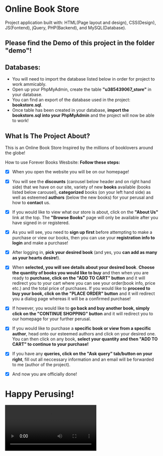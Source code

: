 # Online Book Store

Project application built with: HTML(Page layout and design), CSS(Design), JS(Fontend), jQuery, PHP(Backend), and MySQL(Database).

## Please find the Demo of this project in the folder "demo"!

## Databases:

- You will need to import the database listed below in order for project to work ammicably.
- Open up your PhpMyAdmin, create the table **"u385439067_store"** in your database.
- You can find an export of the database used in the project: **bookstore.sql**.
- Once table has been created in your database, **import the bookstore.sql into your PhpMyAdmin** and the project will now be able to work!


## What Is The Project About?

This is an Online Book Store Inspired by the millions of booklovers around the globe!

How to use Forever Books Wesbsite: **Follow these steps:**

- [x] When you open the website you will be on our homepage!
- [x] You will see the **discounts** (carousel below header and on right hand side) that we have on our site, variety of new **books** available (books listed below carousel), **categorized** books (on your left hand side) as well as esteemed **authors** (below the new books) for your perusal and how to **contact** us.
- [x] If you would like to view what our store is about, click on the **"About Us"** link at the top. The **"Browse Books"** page will only be available after you have signed in or registered.
- [x] As you will see, you need to **sign up first**  before attempting to make a purchase or view our books, then you can use your **registration info to login** and make a purchase!
- [x] After logging in, **pick your desired book** (and yes, you **can add as many as your hearts desire!**).
- [x] When **selected, you will see details about your desired book**. **Choose the quantity of books you would like to buy** and then when you are ready to **purchase, click on the "ADD TO CART" button** and it will redirect you to your cart where you can see your order(book info, price etc.) and the total price of purchases. If you would like to **proceed to buy your book, click on the "PLACE ORDER" button** and it will redirect you a dialog page whereas it will be a confirmed purchase!
- [x] If however, you would like to **go back and buy another book, simply click on the "CONTINUE SHOPPING" button** and it will redirect you to our homepage for your further perusal.
- [x] If you would like to purchase a **specific book or view from a specific author**, head onto our esteemed authors and click on your desired one. You can then click on any book, **select your quantity and then "ADD TO CART" to continue to your purchase!**
- [x] If you have any **queries, click on the "Ask query" tab/button on your right**, fill out all neccessary information and an email will be forwarded to me (author of the project).
- [x] And now you are officially done!


# Happy Perusing!

<video src="./demo/ForeverBooks-LavaniaNaidoo.webm"></video>
